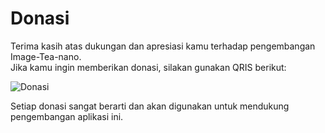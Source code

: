 # Donasi

Terima kasih atas dukungan dan apresiasi kamu terhadap pengembangan Image-Tea-nano.  
Jika kamu ingin memberikan donasi, silakan gunakan QRIS berikut:

![Donasi](qris.jpeg)

Setiap donasi sangat berarti dan akan digunakan untuk mendukung pengembangan aplikasi ini.